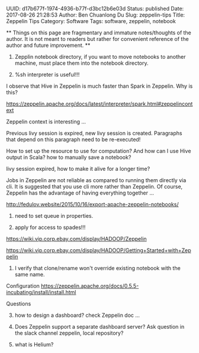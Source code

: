UUID: d17b677f-1974-4936-b77f-d3bc12b6e03d
Status: published
Date: 2017-08-26 21:28:53
Author: Ben Chuanlong Du
Slug: zeppelin-tips
Title: Zeppelin Tips
Category: Software
Tags: software, zeppelin, notebook

**
Things on this page are
fragmentary and immature notes/thoughts of the author.
It is not meant to readers
but rather for convenient reference of the author and future improvement.
**

1. Zepplin notebook directory,
if you want to move notebooks to another machine,
must place them into the notebook directory.


2. %sh interpreter is useful!!!


I observe that Hive in Zeppelin is much faster than Spark in Zeppelin.
Why is this?


https://zeppelin.apache.org/docs/latest/interpreter/spark.html#zeppelincontext

Zeppelin context is interesting ...

Previous livy session is expired, new livy session is created. Paragraphs that depend on this paragraph need to be re-executed!



How to set up the resource to use for computation?
And how can I use Hive output in Scala?
how to manually save a notebook?

livy session expired, how to make it alive for a longer time?

Jobs in Zeppelin are not reliable as compared to running them directly via cli.
It is suggested that you use cli more rather than Zeppelin.
Of course, Zeppelin has the advantage of having everything together ...


http://fedulov.website/2015/10/16/export-apache-zeppelin-notebooks/



1. need to set queue in properties.

2. apply for access to spades!!!

https://wiki.vip.corp.ebay.com/display/HADOOP/Zeppelin

https://wiki.vip.corp.ebay.com/display/HADOOP/Getting+Started+with+Zeppelin


1. I verify that clone/rename won't override existing notebook with the same name.

Configuration
https://zeppelin.apache.org/docs/0.5.5-incubating/install/install.html


Questions

3. how to design a dashboard? check Zeppelin doc ...
4. Does Zeppelin support a separate dashboard server? Ask question in the slack channel
zeppelin, local repository?


3. what is Helium?
